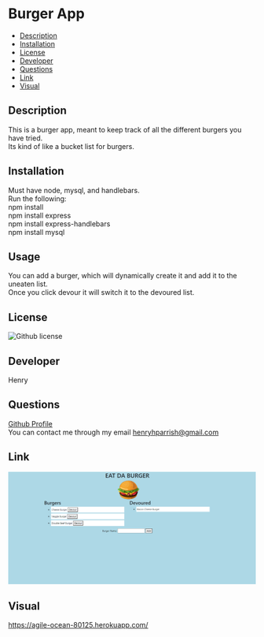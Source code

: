 # Burger App

- [Description](#Description)
- [Installation](#Installation)
- [License](#License)
- [Developer](#Developer)
- [Questions](#Questions)
- [Link](#link)
- [Visual](#Visual)



## Description
This is a burger app, meant to keep track of all the different burgers you have tried.  
Its kind of like a bucket list for burgers.

## Installation
Must have node, mysql, and handlebars.  
Run the following:  
npm install  
npm install express  
npm install express-handlebars  
npm install mysql  

## Usage
You can add a burger, which will dynamically create it and add it to the uneaten list.  
Once you click devour it will switch it to the devoured list. 

## License
![Github license](https://img.shields.io/badge/license-None-blue.svg)

## Developer
Henry

## Questions
[Github Profile](https://github.com/HenryP23)  
You can contact me through my email henryhparrish@gmail.com
## Link
![ScreenShot](BurgerAppPic.PNG)

## Visual
https://agile-ocean-80125.herokuapp.com/
